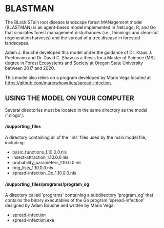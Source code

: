 # BLASTMAN
The BLack STain root disease landscape forest MANagement model (BLASTMAN) is an agent-based model implemented in NetLogo, R, and Go that simulates forest management disturbances (i.e., thinnings and clear-cut regeneration harvests) and the spread of a tree disease in forested landscapes.

Adam J. Bouché developed this model under the guidance of Dr. Klaus J. Puettmann and Dr. David C. Shaw as a thesis for a Master of Science (MS) degree in Forest Ecosystems and Society at Oregon State University between 2017 and 2020.

This model also relies on a program developed by Mario Vega located at https://github.com/mariowhowrites/spread-infection.

## USING THE MODEL ON YOUR COMPUTER
Several directories must be located in the same directory as the model ('.nlogo'):

  #### /supporting_files
  A directory containing all of the '.nls' files used by the main model file, including:

  * basic_functions_1.10.0.0.nls
  * insect-attraction_1.10.0.0.nls
  * probability_parameters_1.10.0.0.nls
  * ring_lists_1.10.0.0.nls
  * spread-infection_Go_1.10.0.0.nls

  #### /supporting_files/programs/program_og
  A directory called 'programs' containing a subdirectory 'program_og' that contains the binary executables of the Go program 'spread-infection' designed by Adam Bouché and written by Mario Vega.
  
  * spread-infection
  * spread-infection.exe
